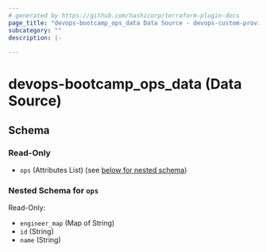 ```yaml
---
# generated by https://github.com/hashicorp/terraform-plugin-docs
page_title: "devops-bootcamp_ops_data Data Source - devops-custom-provider"
subcategory: ""
description: |-
  
---
```


# devops-bootcamp_ops_data (Data Source)





<!-- schema generated by tfplugindocs -->
## Schema

### Read-Only

- `ops` (Attributes List) (see [below for nested schema](#nestedatt--ops))

<a id="nestedatt--ops"></a>
### Nested Schema for `ops`

Read-Only:

- `engineer_map` (Map of String)
- `id` (String)
- `name` (String)


